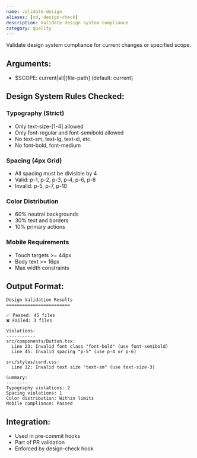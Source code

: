 ```yaml
---
name: validate-design
aliases: [vd, design-check]
description: Validate design system compliance
category: quality
---
```


Validate design system compliance for current changes or specified scope.

## Arguments:
- $SCOPE: current|all|[file-path] (default: current)

## Design System Rules Checked:

### Typography (Strict)
- Only text-size-[1-4] allowed
- Only font-regular and font-semibold allowed
- No text-sm, text-lg, text-xl, etc.
- No font-bold, font-medium

### Spacing (4px Grid)
- All spacing must be divisible by 4
- Valid: p-1, p-2, p-3, p-4, p-6, p-8
- Invalid: p-5, p-7, p-10

### Color Distribution
- 60% neutral backgrounds
- 30% text and borders
- 10% primary actions

### Mobile Requirements
- Touch targets >= 44px
- Body text >= 16px
- Max width constraints

## Output Format:
```
Design Validation Results
========================

✅ Passed: 45 files
❌ Failed: 3 files

Violations:
-----------
src/components/Button.tsx:
  Line 23: Invalid font class "font-bold" (use font-semibold)
  Line 45: Invalid spacing "p-5" (use p-4 or p-6)

src/styles/card.css:
  Line 12: Invalid text size "text-sm" (use text-size-3)

Summary:
--------
Typography violations: 2
Spacing violations: 1
Color distribution: Within limits
Mobile compliance: Passed
```

## Integration:
- Used in pre-commit hooks
- Part of PR validation
- Enforced by design-check hook
